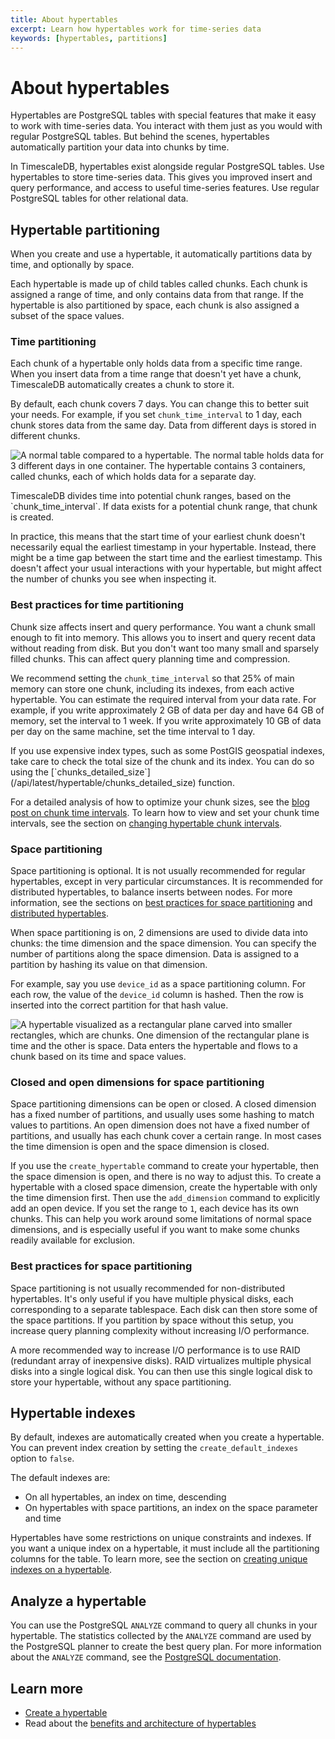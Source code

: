 ```yaml
---
title: About hypertables
excerpt: Learn how hypertables work for time-series data
keywords: [hypertables, partitions]
---
```


# About hypertables

Hypertables are PostgreSQL tables with special features that make it easy to
work with time-series data. You interact with them just as you would with
regular PostgreSQL tables. But behind the scenes, hypertables automatically
partition your data into chunks by time.

In TimescaleDB, hypertables exist alongside regular PostgreSQL tables. Use
hypertables to store time-series data. This gives you improved insert and query
performance, and access to useful time-series features. Use regular PostgreSQL
tables for other relational data.

## Hypertable partitioning

When you create and use a hypertable, it automatically partitions data by time,
and optionally by space.

Each hypertable is made up of child tables called chunks. Each chunk is assigned
a range of time, and only contains data from that range. If the hypertable is
also partitioned by space, each chunk is also assigned a subset of the space
values.

### Time partitioning

Each chunk of a hypertable only holds data from a specific time range. When you
insert data from a time range that doesn't yet have a chunk, TimescaleDB
automatically creates a chunk to store it.

By default, each chunk covers 7 days. You can change this to better suit your
needs. For example, if you set `chunk_time_interval` to 1 day, each chunk stores
data from the same day. Data from different days is stored in different chunks.

<img class="main-content__illustration"
src="https://s3.amazonaws.com/assets.timescale.com/docs/images/getting-started/hypertables-chunks.png"
alt="A normal table compared to a hypertable. The normal table holds data for 3 different days in one container. The hypertable contains 3 containers, called chunks, each of which holds data for a separate day." />

<Highlight type="note">
TimescaleDB divides time into potential chunk ranges, based on the
`chunk_time_interval`. If data exists for a potential chunk range, that chunk is
created.

In practice, this means that the start time of your earliest chunk doesn't
necessarily equal the earliest timestamp in your hypertable. Instead, there
might be a time gap between the start time and the earliest timestamp. This
doesn't affect your usual interactions with your hypertable, but might affect
the number of chunks you see when inspecting it.
</Highlight>

### Best practices for time partitioning

Chunk size affects insert and query performance. You want a chunk small enough
to fit into memory. This allows you to insert and query recent data without
reading from disk. But you don't want too many small and sparsely filled chunks.
This can affect query planning time and compression.

We recommend setting the `chunk_time_interval` so that 25% of main memory can
store one chunk, including its indexes, from each active hypertable. You can
estimate the required interval from your data rate. For example, if you write
approximately 2&nbsp;GB of data per day and have 64&nbsp;GB of memory, set the
interval to 1 week. If you write approximately 10&nbsp;GB of data per day on the
same machine, set the time interval to 1 day.

<Highlight type="note">
If you use expensive index types, such as some PostGIS geospatial indexes, take
care to check the total size of the chunk and its index. You can do so using the
[`chunks_detailed_size`](/api/latest/hypertable/chunks_detailed_size) function.
</Highlight>

For a detailed analysis of how to optimize your chunk sizes, see the
[blog post on chunk time intervals][blog-chunk-time]. To learn how
to view and set your chunk time intervals, see the section on
[changing hypertable chunk intervals][change-chunk-intervals].

### Space partitioning

Space partitioning is optional. It is not usually recommended for regular
hypertables, except in very particular circumstances. It is recommended for
distributed hypertables, to balance inserts between nodes. For more information,
see the sections on
[best practices for space partitioning][best-practices-space] and
[distributed hypertables][about-distributed-hypertables].

When space partitioning is on, 2 dimensions are used to divide data into chunks:
the time dimension and the space dimension. You can specify the number of
partitions along the space dimension. Data is assigned to a partition by hashing
its value on that dimension.

For example, say you use `device_id` as a space partitioning column. For each
row, the value of the `device_id` column is hashed. Then the row is inserted
into the correct partition for that hash value.

<img class="main-content__illustration"
src="https://s3.amazonaws.com/assets.timescale.com/docs/images/hypertable-time-space-partition.png"
alt="A hypertable visualized as a rectangular plane carved into smaller rectangles, which are chunks. One dimension of the rectangular plane is time and the other is space. Data enters the hypertable and flows to a chunk based on its time and space values." />

### Closed and open dimensions for space partitioning

Space partitioning dimensions can be open or closed. A closed dimension has a
fixed number of partitions, and usually uses some hashing to match values to
partitions. An open dimension does not have a fixed number of partitions, and
usually has each chunk cover a certain range. In most cases the time dimension
is open and the space dimension is closed.

If you use the `create_hypertable` command to create your hypertable, then the
space dimension is open, and there is no way to adjust this. To create a
hypertable with a closed space dimension, create the hypertable with only the
time dimension first. Then use the `add_dimension` command to explicitly add an
open device. If you set the range to `1`, each device has its own chunks. This
can help you work around some limitations of normal space dimensions, and is
especially useful if you want to make some chunks readily available for
exclusion.

### Best practices for space partitioning

Space partitioning is not usually recommended for non-distributed hypertables.
It's only useful if you have multiple physical disks, each corresponding to a
separate tablespace. Each disk can then store some of the space partitions. If
you partition by space without this setup, you increase query planning
complexity without increasing I/O performance.

<Highlight type="note">
A more recommended way to increase I/O performance is to use RAID (redundant
array of inexpensive disks). RAID virtualizes multiple physical disks into a
single logical disk. You can then use this single logical disk to store your
hypertable, without any space partitioning.
</Highlight>

## Hypertable indexes

By default, indexes are automatically created when you create a hypertable. You
can prevent index creation by setting the `create_default_indexes` option to
`false`.

The default indexes are:

*   On all hypertables, an index on time, descending
*   On hypertables with space partitions, an index on the space parameter and
    time

Hypertables have some restrictions on unique constraints and indexes. If you
want a unique index on a hypertable, it must include all the partitioning
columns for the table. To learn more, see the section on [creating unique
indexes on a hypertable][hypertables-and-unique-indexes].

## Analyze a hypertable

You can use the PostgreSQL `ANALYZE` command to query all chunks in your
hypertable. The statistics collected by the `ANALYZE` command are used by the
PostgreSQL planner to create the best query plan. For more information about the
`ANALYZE` command, see the [PostgreSQL documentation][pg-analyze].

## Learn more

*   [Create a hypertable][create-hypertables]
*   Read about the
    [benefits and architecture of hypertables][hypertable-concepts]

[about-distributed-hypertables]: /timescaledb/:currentVersion:/how-to-guides/distributed-hypertables/about-distributed-hypertables/
[best-practices-space]: #best-practices-for-space-partitioning
[blog-chunk-time]: https://www.timescale.com/blog/timescale-cloud-tips-testing-your-chunk-size/
[change-chunk-intervals]: /timescaledb/:currentVersion:/how-to-guides/hypertables/change-chunk-intervals/
[create-hypertables]: /timescaledb/:currentVersion:/how-to-guides/hypertables/create/
[hypertable-concepts]: /timescaledb/:currentVersion:/overview/core-concepts/hypertables-and-chunks/
[hypertables-and-unique-indexes]: /timescaledb/:currentVersion:/how-to-guides/hypertables/hypertables-and-unique-indexes/
[pg-analyze]: https://www.postgresql.org/docs/current/sql-analyze.html
